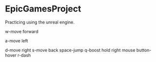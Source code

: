 # EpicGamesProject
Practicing using the unreal engine. 

w-move forward

a-move left

d-move right
s-move back
space-jump
q-boost
hold right mouse button-hover
r-dash
